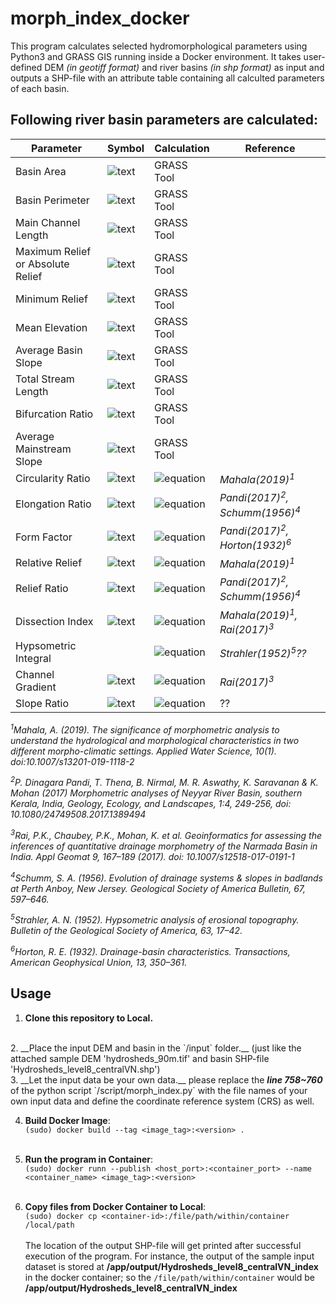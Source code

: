 # morph_index_docker

This program calculates selected hydromorphological parameters using Python3 and GRASS GIS running inside a Docker environment. It takes user-defined DEM <i>(in geotiff format)</i> and river basins <i>(in shp format)</i> as input and outputs a SHP-file with an attribute table containing all calculted parameters of each basin.

## Following river basin parameters are calculated:

| Parameter | Symbol | Calculation | Reference |
| --- | --- | ---| --- |
| Basin Area | ![text](https://latex.codecogs.com/gif.latex?\dpi{150}A) | GRASS Tool | |
| Basin Perimeter | ![text](https://latex.codecogs.com/gif.latex?\dpi{150}P) | GRASS Tool | |
| Main Channel Length | ![text](https://latex.codecogs.com/gif.latex?\dpi{150}MCL) | GRASS Tool | |
| Maximum Relief or Absolute Relief | ![text](https://latex.codecogs.com/gif.latex?\dpi{150}Z/R_{a}) | GRASS Tool | |
| Minimum Relief | ![text](https://latex.codecogs.com/gif.latex?\dpi{150}z) | GRASS Tool | |
| Mean Elevation | ![text](https://latex.codecogs.com/gif.latex?\dpi{150}H_{mean}) | GRASS Tool | |
| Average Basin Slope | ![text](https://latex.codecogs.com/gif.latex?\dpi{150}S_{b}) | GRASS Tool | |
| Total Stream Length | ![text](https://latex.codecogs.com/gif.latex?\dpi{150}L_{u}) | GRASS Tool | |
| Bifurcation Ratio | ![text](https://latex.codecogs.com/gif.latex?\dpi{150}R_{b}) | GRASS Tool | |
| Average Mainstream Slope | ![text](https://latex.codecogs.com/gif.latex?\dpi{150}S_{ms}) | GRASS Tool | |
| Circularity Ratio | ![text](https://latex.codecogs.com/gif.latex?\dpi{150}R_{c}) | ![equation](https://latex.codecogs.com/gif.latex?\dpi{150}\frac{4\pi*A}{P^2}) | <i>Mahala(2019)<sup>1</sup></i> |
| Elongation Ratio | ![text](https://latex.codecogs.com/gif.latex?\dpi{150}R_{e}) | ![equation](https://latex.codecogs.com/gif.latex?\dpi{150}\frac{2*\sqrt{\frac{A}{\pi}}}{MCL}) | <i>Pandi(2017)<sup>2</sup>, Schumm(1956)<sup>4</sup></i> |
| Form Factor | ![text](https://latex.codecogs.com/gif.latex?\dpi{150}F_{f}) | ![equation](https://latex.codecogs.com/gif.latex?\dpi{150}\frac{A}{MCL^2}) | <i>Pandi(2017)<sup>2</sup>, Horton(1932)<sup>6</sup></i> |
| Relative Relief | ![text](https://latex.codecogs.com/gif.latex?\dpi{150}H) | ![equation](https://latex.codecogs.com/gif.latex?\dpi{150}Z-z) | <i>Mahala(2019)<sup>1</sup></i> |
| Relief Ratio | ![text](https://latex.codecogs.com/gif.latex?\dpi{150}R_{r}) | ![equation](https://latex.codecogs.com/gif.latex?\dpi{150}\frac{H}{MCL}) | <i>Pandi(2017)<sup>2</sup>, Schumm(1956)<sup>4</sup></i> |
| Dissection Index | ![text](https://latex.codecogs.com/gif.latex?\dpi{150}D_{i}) | ![equation](https://latex.codecogs.com/gif.latex?\dpi{150}\frac{H}{Ra}) | <i>Mahala(2019)<sup>1</sup>, Rai(2017)<sup>3</sup></i> |
| Hypsometric Integral | | ![equation](https://latex.codecogs.com/gif.latex?\dpi{150}\frac{H_{mean}-z}{H}) | <i>Strahler(1952)<sup>5</sup>??</i> |
| Channel Gradient | ![text](https://latex.codecogs.com/gif.latex?\dpi{150}C_{g}) | ![equation](https://latex.codecogs.com/gif.latex?\dpi{150}\frac{H}{\frac{\pi}{2}*Cl_{p}}) | <i>Rai(2017)<sup>3</sup></i> |
| Slope Ratio | ![text](https://latex.codecogs.com/gif.latex?\dpi{150}R_{s}) | ![equation](https://latex.codecogs.com/gif.latex?\dpi{150}\frac{S_{ms}}{S_{b}}) | ?? |

<p><i><sup>1</sup>Mahala, A. (2019). The significance of morphometric analysis to understand the hydrological and morphological characteristics in two different morpho-climatic settings. Applied Water Science, 10(1). doi:10.1007/s13201-019-1118-2</i></p>
<p><i><sup>2</sup>P. Dinagara Pandi, T. Thena, B. Nirmal, M. R. Aswathy, K. Saravanan & K.
Mohan (2017) Morphometric analyses of Neyyar River Basin, southern Kerala, India, Geology,
Ecology, and Landscapes, 1:4, 249-256, doi: 10.1080/24749508.2017.1389494</i></p>
<p><i><sup>3</sup>Rai, P.K., Chaubey, P.K., Mohan, K. et al. Geoinformatics for assessing the inferences of quantitative drainage morphometry of the Narmada Basin in India. Appl Geomat 9, 167–189 (2017). doi: 10.1007/s12518-017-0191-1</i></p>
<p><i><sup>4</sup>Schumm, S. A. (1956). Evolution of drainage systems & slopes in badlands at Perth Anboy, New Jersey. Geological Society of America Bulletin, 67, 597–646.</i></p>
<p><i><sup>5</sup>Strahler, A. N. (1952). Hypsometric analysis of erosional topography. Bulletin of the Geological Society of America, 63, 17–42.</i></p>
<p><i><sup>6</sup>Horton, R. E. (1932). Drainage-basin characteristics. Transactions, American Geophysical Union, 13, 350–361.</i></p>


## Usage
1. __Clone this repository to Local.__
<br>
2. __Place the input DEM and basin in the `/input` folder.__ (just like the attached sample DEM 'hydrosheds_90m.tif' and basin SHP-file 'Hydrosheds_level8_centralVN.shp')
<br>
3. __Let the input data be your own data.__ please replace the <b><i>line 758~760</i></b> of the python script `/script/morph_index.py` with the file names of your own input data and define the coordinate reference system (CRS) as well.

4. __Build Docker Image__:<br>
`(sudo) docker build --tag <image_tag>:<version> .`
<br><br>

5. __Run the program in Container__:<br>
`(sudo) docker runn --publish <host_port>:<container_port> --name <container_name> <image_tag>:<version>`
<br><br>

6. __Copy files from Docker Container to Local__:<br>
`(sudo) docker cp <container-id>:/file/path/within/container /local/path`
<br><br>
The location of the output SHP-file will get printed after successful execution of the program. For instance, the output of the sample input dataset is stored at **/app/output/Hydrosheds_level8_centralVN_index** in the docker container; so the 
`/file/path/within/container` 
would be **/app/output/Hydrosheds_level8_centralVN_index**

